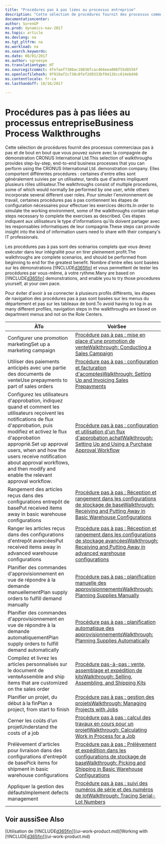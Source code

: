 ```yaml
---
title: "Procédures pas à pas liées au processus entreprise"
description: "Cette sélection de procédures fournit des processus commerciaux pas à pas et de bout en bout que vous pouvez suivre avec la compagnie de démonstration CRONUS International Ltd. Elles comportent différentes procédures : certaines d'entre elles sont généralement suivies par un utilisateur, tandis que d'autres impliquent plusieurs rôles utilisateur. Pour simuler l'environnement de travail, certaines procédures pas à pas contiennent les étapes de configuration nécessaires pour effectuer les exercices décrits. Ces étapes indiquent aux utilisateurs le type d'informations qu'ils doivent partager avec les responsables informatiques de leur compagnie."
documentationcenter: 
author: SorenGP
ms.prod: dynamics-nav-2017
ms.topic: article
ms.devlang: na
ms.tgt_pltfrm: na
ms.workload: na
ms.search.keywords: 
ms.date: 08/01/2017
ms.author: sgroespe
ms.translationtype: HT
ms.sourcegitcommit: 4fefaef7380ac10836fcac404eea006f55d8556f
ms.openlocfilehash: 9f919af2c738c0fef2d9333bf04126cc614ebd48
ms.contentlocale: fr-ca
ms.lasthandoff: 10/16/2017

---
```

# <a name="business-process-walkthroughs"></a><span data-ttu-id="05818-106">Procédures pas à pas liées au processus entreprise</span><span class="sxs-lookup"><span data-stu-id="05818-106">Business Process Walkthroughs</span></span>
<span data-ttu-id="05818-107">Cette sélection de procédures fournit des processus commerciaux pas à pas et de bout en bout que vous pouvez suivre avec la compagnie de démonstration CRONUS International Ltd.</span><span class="sxs-lookup"><span data-stu-id="05818-107">This selection of walkthroughs provides step-by-step, end-to-end business processes that you can perform using the CRONUS International Ltd. demonstration company.</span></span> <span data-ttu-id="05818-108">Elles comportent différentes procédures : certaines d'entre elles sont généralement suivies par un utilisateur, tandis que d'autres impliquent plusieurs rôles utilisateur.</span><span class="sxs-lookup"><span data-stu-id="05818-108">The walkthroughs consist of multiple procedures, some of which would normally be performed by one user, while others incorporate several different user roles.</span></span> <span data-ttu-id="05818-109">Pour simuler l'environnement de travail, certaines procédures pas à pas contiennent les étapes de configuration nécessaires pour effectuer les exercices décrits.</span><span class="sxs-lookup"><span data-stu-id="05818-109">In order to simulate the working environment, some of the walkthroughs contain setup steps necessary to complete the exercises as described.</span></span> <span data-ttu-id="05818-110">Ces étapes indiquent aux utilisateurs le type d'informations qu'ils doivent partager avec les responsables informatiques de leur compagnie.</span><span class="sxs-lookup"><span data-stu-id="05818-110">These steps can provide insight into the kind of information users need to share with their company's IT professionals.</span></span>  

 <span data-ttu-id="05818-111">Les procédures pas à pas sont des scénarios complets que vous devez exécuter dans leur intégralité pour en tirer pleinement profit.</span><span class="sxs-lookup"><span data-stu-id="05818-111">The walkthroughs are complete scenarios, and should be performed from beginning to end for the greatest benefit.</span></span> <span data-ttu-id="05818-112">Nombre d'entre elles sont basées sur les démonstrations [!INCLUDE[d365fin](includes/d365fin_md.md)] et vous permettent de tester les procédures par vous-même, à votre rythme.</span><span class="sxs-lookup"><span data-stu-id="05818-112">Many are based on [!INCLUDE[d365fin](includes/d365fin_md.md)] demonstrations, and enable you to try those procedures yourself, at your own pace.</span></span>  

 <span data-ttu-id="05818-113">Pour éviter d'avoir à se connecter à plusieurs profils différents, les étapes de navigation des procédures pas à pas sont basées sur les menus du département et pas sur les tableaux de bord.</span><span class="sxs-lookup"><span data-stu-id="05818-113">To avoid having to log in as many different profiles, navigation steps in the walkthroughs are based on department menus and not on the Role Centers.</span></span>  

|<span data-ttu-id="05818-114">À</span><span class="sxs-lookup"><span data-stu-id="05818-114">To</span></span>|<span data-ttu-id="05818-115">Voir</span><span class="sxs-lookup"><span data-stu-id="05818-115">See</span></span>|  
|--------|---------|  
|<span data-ttu-id="05818-116">Configurer une promotion marketing</span><span class="sxs-lookup"><span data-stu-id="05818-116">Set up a marketing campaign</span></span>|[<span data-ttu-id="05818-117">Procédure pas à pas : mise en place d'une promotion de vente</span><span class="sxs-lookup"><span data-stu-id="05818-117">Walkthrough: Conducting a Sales Campaign</span></span>](walkthrough-conducting-a-sales-campaign.md)|  
|<span data-ttu-id="05818-118">Utiliser des paiements anticipés avec une partie des documents de vente</span><span class="sxs-lookup"><span data-stu-id="05818-118">Use prepayments to part of sales orders</span></span>|[<span data-ttu-id="05818-119">Procédure pas à pas : configuration et facturation d'acomptes</span><span class="sxs-lookup"><span data-stu-id="05818-119">Walkthrough: Setting Up and Invoicing Sales Prepayments</span></span>](walkthrough-setting-up-and-invoicing-sales-prepayments.md)|  
|<span data-ttu-id="05818-120">Configurez les utilisateurs d'approbation, indiquez quand et comment les utilisateurs reçoivent les notifications de flux d'approbation, puis modifiez et activez le flux d'approbation approprié.</span><span class="sxs-lookup"><span data-stu-id="05818-120">Set up approval users, when and how the users receive notification about approval workflows, and then modify and enable the relevant approval workflow.</span></span>|[<span data-ttu-id="05818-121">Procédure pas à pas : configuration et utilisation d'un flux d'approbation achat</span><span class="sxs-lookup"><span data-stu-id="05818-121">Walkthrough: Setting Up and Using a Purchase Approval Workflow</span></span>](walkthrough-setting-up-and-using-a-purchase-approval-workflow.md)|  
|<span data-ttu-id="05818-122">Rangement des articles reçus dans des configurations entrepôt de base</span><span class="sxs-lookup"><span data-stu-id="05818-122">Put received items away in basic warehouse configurations</span></span>|[<span data-ttu-id="05818-123">Procédure pas à pas : Réception et rangement dans les configurations de stockage de base</span><span class="sxs-lookup"><span data-stu-id="05818-123">Walkthrough: Receiving and Putting Away in Basic Warehouse Configurations</span></span>](walkthrough-receiving-and-putting-away-in-basic-warehousing.md)|  
|<span data-ttu-id="05818-124">Ranger les articles reçus dans des configurations d'entrepôt avancées</span><span class="sxs-lookup"><span data-stu-id="05818-124">Put received items away in advanced warehouse configurations</span></span>|[<span data-ttu-id="05818-125">Procédure pas à pas : Réception et rangement dans les configurations de stockage avancées</span><span class="sxs-lookup"><span data-stu-id="05818-125">Walkthrough: Receiving and Putting Away in advanced warehouse configurations</span></span>](walkthrough-receiving-and-putting-away-in-advanced-warehousing.md)|  
|<span data-ttu-id="05818-126">Planifier des commandes d'approvisionnement en vue de répondre à la demande manuellement</span><span class="sxs-lookup"><span data-stu-id="05818-126">Plan supply orders to fulfill demand manually</span></span>|[<span data-ttu-id="05818-127">Procédure pas à pas : planification manuelle des approvisionnements</span><span class="sxs-lookup"><span data-stu-id="05818-127">Walkthrough: Planning Supplies Manually</span></span>](walkthrough-planning-supplies-manually.md)|  
|<span data-ttu-id="05818-128">Planifier des commandes d'approvisionnement en vue de répondre à la demande automatiquement</span><span class="sxs-lookup"><span data-stu-id="05818-128">Plan supply orders to fulfill demand automatically</span></span>|[<span data-ttu-id="05818-129">Procédure pas à pas : planification automatique des approvisionnements</span><span class="sxs-lookup"><span data-stu-id="05818-129">Walkthrough: Planning Supplies Automatically</span></span>](walkthrough-planning-supplies-automatically.md)|  
|<span data-ttu-id="05818-130">Compilez et livrez les articles personnalisés sur le document de vente</span><span class="sxs-lookup"><span data-stu-id="05818-130">Assemble and ship items that are customized on the sales order</span></span>|[<span data-ttu-id="05818-131">Procédure pas-à-pas : vente, assemblage et expédition de kits</span><span class="sxs-lookup"><span data-stu-id="05818-131">Walkthrough: Selling, Assembling, and Shipping Kits</span></span>](walkthrough-selling-assembling-and-shipping-kits.md)|  
|<span data-ttu-id="05818-132">Planifier un projet, du début à la fin</span><span class="sxs-lookup"><span data-stu-id="05818-132">Plan a project, from start to finish</span></span>|[<span data-ttu-id="05818-133">Procédure pas à pas : gestion des projets</span><span class="sxs-lookup"><span data-stu-id="05818-133">Walkthrough: Managing Projects with Jobs</span></span>](walkthrough-managing-projects-with-jobs.md)|  
|<span data-ttu-id="05818-134">Cerner les coûts d’un projet</span><span class="sxs-lookup"><span data-stu-id="05818-134">Understand the costs of a job</span></span>|[<span data-ttu-id="05818-135">Procédure pas à pas : calcul des travaux en cours pour un projet</span><span class="sxs-lookup"><span data-stu-id="05818-135">Walkthrough: Calculating Work in Process for a Job</span></span>](walkthrough-calculating-work-in-process-for-a-job.md)|  
|<span data-ttu-id="05818-136">Prélèvement d'articles pour livraison dans des configurations d'entrepôt de base</span><span class="sxs-lookup"><span data-stu-id="05818-136">Pick items for shipment in basic warehouse configurations</span></span>|[<span data-ttu-id="05818-137">Procédure pas à pas : Prélèvement et expédition dans les configurations de stockage de base</span><span class="sxs-lookup"><span data-stu-id="05818-137">Walkthrough: Picking and Shipping in Basic Warehouse Configurations</span></span>](walkthrough-picking-and-shipping-in-basic-warehousing.md)|  
|<span data-ttu-id="05818-138">Appliquer la gestion des défauts</span><span class="sxs-lookup"><span data-stu-id="05818-138">Implement defects management</span></span>|[<span data-ttu-id="05818-139">Procédure pas à pas : suivi des numéros de série et des numéros de lot</span><span class="sxs-lookup"><span data-stu-id="05818-139">Walkthrough: Tracing Serial-Lot Numbers</span></span>](walkthrough-tracing-serial-lot-numbers.md)|  

## <a name="see-also"></a><span data-ttu-id="05818-140">Voir aussi</span><span class="sxs-lookup"><span data-stu-id="05818-140">See Also</span></span>
<span data-ttu-id="05818-141">[Utilisation de [!INCLUDE[d365fin](includes/d365fin_md.md)]](ui-work-product.md)</span><span class="sxs-lookup"><span data-stu-id="05818-141">[Working with [!INCLUDE[d365fin](includes/d365fin_md.md)]](ui-work-product.md)</span></span>  


